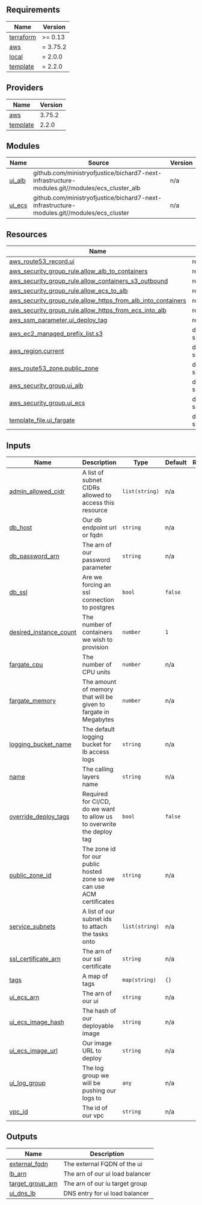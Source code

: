 <!-- BEGIN_TF_DOCS -->
## Requirements

| Name | Version |
|------|---------|
| <a name="requirement_terraform"></a> [terraform](#requirement\_terraform) | >= 0.13 |
| <a name="requirement_aws"></a> [aws](#requirement\_aws) | = 3.75.2 |
| <a name="requirement_local"></a> [local](#requirement\_local) | = 2.0.0 |
| <a name="requirement_template"></a> [template](#requirement\_template) | = 2.2.0 |

## Providers

| Name | Version |
|------|---------|
| <a name="provider_aws"></a> [aws](#provider\_aws) | 3.75.2 |
| <a name="provider_template"></a> [template](#provider\_template) | 2.2.0 |

## Modules

| Name | Source | Version |
|------|--------|---------|
| <a name="module_ui_alb"></a> [ui\_alb](#module\_ui\_alb) | github.com/ministryofjustice/bichard7-next-infrastructure-modules.git//modules/ecs_cluster_alb | n/a |
| <a name="module_ui_ecs"></a> [ui\_ecs](#module\_ui\_ecs) | github.com/ministryofjustice/bichard7-next-infrastructure-modules.git//modules/ecs_cluster | n/a |

## Resources

| Name | Type |
|------|------|
| [aws_route53_record.ui](https://registry.terraform.io/providers/hashicorp/aws/3.75.2/docs/resources/route53_record) | resource |
| [aws_security_group_rule.allow_alb_to_containers](https://registry.terraform.io/providers/hashicorp/aws/3.75.2/docs/resources/security_group_rule) | resource |
| [aws_security_group_rule.allow_containers_s3_outbound](https://registry.terraform.io/providers/hashicorp/aws/3.75.2/docs/resources/security_group_rule) | resource |
| [aws_security_group_rule.allow_ecs_to_alb](https://registry.terraform.io/providers/hashicorp/aws/3.75.2/docs/resources/security_group_rule) | resource |
| [aws_security_group_rule.allow_https_from_alb_into_containers](https://registry.terraform.io/providers/hashicorp/aws/3.75.2/docs/resources/security_group_rule) | resource |
| [aws_security_group_rule.allow_https_from_ecs_into_alb](https://registry.terraform.io/providers/hashicorp/aws/3.75.2/docs/resources/security_group_rule) | resource |
| [aws_ssm_parameter.ui_deploy_tag](https://registry.terraform.io/providers/hashicorp/aws/3.75.2/docs/resources/ssm_parameter) | resource |
| [aws_ec2_managed_prefix_list.s3](https://registry.terraform.io/providers/hashicorp/aws/3.75.2/docs/data-sources/ec2_managed_prefix_list) | data source |
| [aws_region.current](https://registry.terraform.io/providers/hashicorp/aws/3.75.2/docs/data-sources/region) | data source |
| [aws_route53_zone.public_zone](https://registry.terraform.io/providers/hashicorp/aws/3.75.2/docs/data-sources/route53_zone) | data source |
| [aws_security_group.ui_alb](https://registry.terraform.io/providers/hashicorp/aws/3.75.2/docs/data-sources/security_group) | data source |
| [aws_security_group.ui_ecs](https://registry.terraform.io/providers/hashicorp/aws/3.75.2/docs/data-sources/security_group) | data source |
| [template_file.ui_fargate](https://registry.terraform.io/providers/hashicorp/template/2.2.0/docs/data-sources/file) | data source |

## Inputs

| Name | Description | Type | Default | Required |
|------|-------------|------|---------|:--------:|
| <a name="input_admin_allowed_cidr"></a> [admin\_allowed\_cidr](#input\_admin\_allowed\_cidr) | A list of subnet CIDRs allowed to access this resource | `list(string)` | n/a | yes |
| <a name="input_db_host"></a> [db\_host](#input\_db\_host) | Our db endpoint url or fqdn | `string` | n/a | yes |
| <a name="input_db_password_arn"></a> [db\_password\_arn](#input\_db\_password\_arn) | The arn of our password parameter | `string` | n/a | yes |
| <a name="input_db_ssl"></a> [db\_ssl](#input\_db\_ssl) | Are we forcing an ssl connection to postgres | `bool` | `false` | no |
| <a name="input_desired_instance_count"></a> [desired\_instance\_count](#input\_desired\_instance\_count) | The number of containers we wish to provision | `number` | `1` | no |
| <a name="input_fargate_cpu"></a> [fargate\_cpu](#input\_fargate\_cpu) | The number of CPU units | `number` | n/a | yes |
| <a name="input_fargate_memory"></a> [fargate\_memory](#input\_fargate\_memory) | The amount of memory that will be given to fargate in Megabytes | `number` | n/a | yes |
| <a name="input_logging_bucket_name"></a> [logging\_bucket\_name](#input\_logging\_bucket\_name) | The default logging bucket for lb access logs | `string` | n/a | yes |
| <a name="input_name"></a> [name](#input\_name) | The calling layers name | `string` | n/a | yes |
| <a name="input_override_deploy_tags"></a> [override\_deploy\_tags](#input\_override\_deploy\_tags) | Required for CI/CD, do we want to allow us to overwrite the deploy tag | `bool` | `false` | no |
| <a name="input_public_zone_id"></a> [public\_zone\_id](#input\_public\_zone\_id) | The zone id for our public hosted zone so we can use ACM certificates | `string` | n/a | yes |
| <a name="input_service_subnets"></a> [service\_subnets](#input\_service\_subnets) | A list of our subnet ids to attach the tasks onto | `list(string)` | n/a | yes |
| <a name="input_ssl_certificate_arn"></a> [ssl\_certificate\_arn](#input\_ssl\_certificate\_arn) | The arn of our ssl certificate | `string` | n/a | yes |
| <a name="input_tags"></a> [tags](#input\_tags) | A map of tags | `map(string)` | `{}` | no |
| <a name="input_ui_ecs_arn"></a> [ui\_ecs\_arn](#input\_ui\_ecs\_arn) | The arn of our ui | `string` | n/a | yes |
| <a name="input_ui_ecs_image_hash"></a> [ui\_ecs\_image\_hash](#input\_ui\_ecs\_image\_hash) | The hash of our deployable image | `string` | n/a | yes |
| <a name="input_ui_ecs_image_url"></a> [ui\_ecs\_image\_url](#input\_ui\_ecs\_image\_url) | Our image URL to deploy | `string` | n/a | yes |
| <a name="input_ui_log_group"></a> [ui\_log\_group](#input\_ui\_log\_group) | The log group we will be pushing our logs to | `any` | n/a | yes |
| <a name="input_vpc_id"></a> [vpc\_id](#input\_vpc\_id) | The id of our vpc | `string` | n/a | yes |

## Outputs

| Name | Description |
|------|-------------|
| <a name="output_external_fqdn"></a> [external\_fqdn](#output\_external\_fqdn) | The external FQDN of the ui |
| <a name="output_lb_arn"></a> [lb\_arn](#output\_lb\_arn) | The arn of our ui load balancer |
| <a name="output_target_group_arn"></a> [target\_group\_arn](#output\_target\_group\_arn) | The arn of our iu target group |
| <a name="output_ui_dns_lb"></a> [ui\_dns\_lb](#output\_ui\_dns\_lb) | DNS entry for ui load balancer |
<!-- END_TF_DOCS -->
